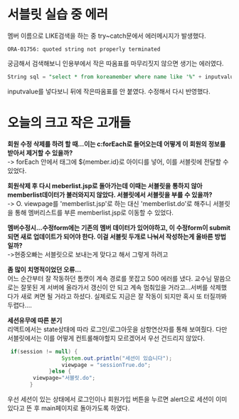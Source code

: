 # 서블릿 실습 중 에러  
멤버 이름으로 LIKE검색을 하는 중 try~catch문에서 에러메시지가 발생했다.  
```
ORA-01756: quoted string not properly terminated
```
궁금해서 검색해보니 인용부에서 작은 따옴표를 마무리짓지 않으면 생기는 에러였다. 
```sql
String sql = "select * from koreamember where name like '%" + inputvalue + "%";
```
inputvalue를 넣다보니 뒤에 작은따옴표를 안 붙였다. 수정해서 다시 반영했다. 



# 오늘의 크고 작은 고개들  
**회원 수정 삭제를 하려 할 때...이는 c:forEach로 들어오는데 어떻게 이 회원의 정보를 받아서 제거할 수 있을까?**  
-> forEach 안에서 태그에 ${member.id}로 아이디를 넣어, 이를 서블릿에 전달할 수 있었다.  

**회원삭제 후 다시 meberlist.jsp로 돌아가는데 이때는 서블릿을 통하지 않아 memberlist데이터가 불러와지지 않았다. 서블릿에서 서블릿을 부를 수 있을까?**  
-> O. viewpage를 'memberlist.jsp'로 하는 대신 'memberlist.do'로 해주니 서블릿을 통해 멤버리스트를 부른 memberlist.jsp로 이동할 수 있었다.  

**멤버수정시...수정form에는 기존의 멤버 데이터가 있어야하고, 이 수정form이 submit되면 새로 업데이트가 되어야 한다. 이걸 서블릿 두개로 나눠서 작성하는게 올바른 방법일까?**  
->현중오빠는 서블릿으로 보내는게 맞다고 해서 그렇게 하려고 

**좀 많이 치명적이었던 오류...**  
어느 순간부터 잘 작동하던 톰캣이 계속 경로를 못잡고 500 에러를 냈다. 교수님 말씀으로는 잘못된 게 서버에 올라가서 갱신이 안 되고 계속 멈춰있을 거라고...서버를 삭제했다가 새로 켜면 될 거라고 하셨다. 실제로도 지금은 잘 작동이 되지만 혹시 또 터질까봐 두렵다....  

**세션유무에 따른 분기**  
리액트에서는 state상태에 따라 로그인/로그아웃을 삼항연산자를 통해 보여줬다. 다만 서블릿에서는 이를 어떻게 컨트롤해야할지 모르겠어서 우선 건드리지 않았다.  
```java
 if(session != null) {
				 System.out.println("세션이 있습니다");
				 viewpage = "sessionTrue.do";
			 }else {
        viewpage="서블릿.do";
       }
```
우선 세션이 있는 상태에서 로그인이나 회원가입 버튼을 누르면 alert으로 세션이 이미 있다고 뜬 후 main페이지로 돌아가도록 하였다.
